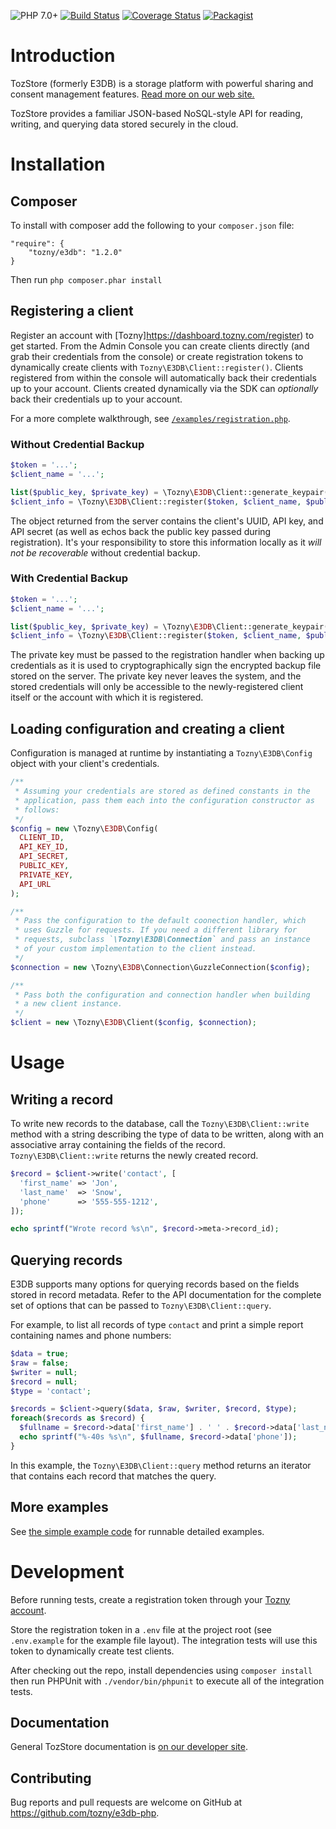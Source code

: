 ![PHP 7.0+][php-image] [![Build Status][travis-image]][travis-url] [![Coverage Status][coveralls-image]][coveralls-url] [![Packagist][packagist-image]][packagist-url]

# Introduction

TozStore (formerly E3DB) is a storage platform with powerful sharing and consent management features.
[Read more on our web site.](https://tozny.com/tozstore/)

TozStore provides a familiar JSON-based NoSQL-style API for reading, writing, and querying data stored securely in the cloud.

# Installation

## Composer

To install with composer add the following to your `composer.json` file:

```
"require": {
    "tozny/e3db": "1.2.0"
}
```

Then run `php composer.phar install`

## Registering a client

Register an account with [Tozny]https://dashboard.tozny.com/register) to get started. From the Admin Console you can create clients directly (and grab their credentials from the console) or create registration tokens to dynamically create clients with `Tozny\E3DB\Client::register()`. Clients registered from within the console will automatically back their credentials up to your account. Clients created dynamically via the SDK can _optionally_ back their credentials up to your account.

For a more complete walkthrough, see [`/examples/registration.php`](https://github.com/tozny/e3db-php/blob/master/examples/registration.php).

### Without Credential Backup

```php
$token = '...';
$client_name = '...';

list($public_key, $private_key) = \Tozny\E3DB\Client::generate_keypair();
$client_info = \Tozny\E3DB\Client::register($token, $client_name, $public_key);
```

The object returned from the server contains the client's UUID, API key, and API secret (as well as echos back the public key passed during registration). It's your responsibility to store this information locally as it _will not be recoverable_ without credential backup.

### With Credential Backup

```php
$token = '...';
$client_name = '...';

list($public_key, $private_key) = \Tozny\E3DB\Client::generate_keypair();
$client_info = \Tozny\E3DB\Client::register($token, $client_name, $public_key, $private_key, true);
```

The private key must be passed to the registration handler when backing up credentials as it is used to cryptographically sign the encrypted backup file stored on the server. The private key never leaves the system, and the stored credentials will only be accessible to the newly-registered client itself or the account with which it is registered.

## Loading configuration and creating a client

Configuration is managed at runtime by instantiating a `Tozny\E3DB\Config` object with your client's credentials.

```php
/**
 * Assuming your credentials are stored as defined constants in the
 * application, pass them each into the configuration constructor as
 * follows:
 */
$config = new \Tozny\E3DB\Config(
  CLIENT_ID,
  API_KEY_ID,
  API_SECRET,
  PUBLIC_KEY,
  PRIVATE_KEY,
  API_URL
);

/**
 * Pass the configuration to the default coonection handler, which
 * uses Guzzle for requests. If you need a different library for
 * requests, subclass `\Tozny\E3DB\Connection` and pass an instance
 * of your custom implementation to the client instead.
 */
$connection = new \Tozny\E3DB\Connection\GuzzleConnection($config);

/**
 * Pass both the configuration and connection handler when building
 * a new client instance.
 */
$client = new \Tozny\E3DB\Client($config, $connection);
```

# Usage

## Writing a record

To write new records to the database, call the `Tozny\E3DB\Client::write` method with a string describing the type of data to be written, along with an associative array containing the fields of the record. `Tozny\E3DB\Client::write` returns the newly created record.

```php
$record = $client->write('contact', [
  'first_name' => 'Jon',
  'last_name'  => 'Snow',
  'phone'      => '555-555-1212',
]);

echo sprintf("Wrote record %s\n", $record->meta->record_id);
```

## Querying records

E3DB supports many options for querying records based on the fields stored in record metadata. Refer to the API documentation for the complete set of options that can be passed to `Tozny\E3DB\Client::query`.

For example, to list all records of type `contact` and print a simple report containing names and phone numbers:

```php
$data = true;
$raw = false;
$writer = null;
$record = null;
$type = 'contact';

$records = $client->query($data, $raw, $writer, $record, $type);
foreach($records as $record) {
  $fullname = $record->data['first_name'] . ' ' . $record->data['last_name'];
  echo sprintf("%-40s %s\n", $fullname, $record->data['phone']);
}
```

In this example, the `Tozny\E3DB\Client::query` method returns an iterator that contains each record that matches the query.

## More examples

See [the simple example code](https://github.com/tozny/e3db-php/blob/master/examples/simple.php) for runnable detailed examples.

# Development

Before running tests, create a registration token through your [Tozny account](https://dashboard.tozny.com/register).

Store the registration token in a `.env` file at the project root (see `.env.example` for the example file layout). The integration tests will use this token to dynamically create test clients.

After checking out the repo, install dependencies using `composer install` then run PHPUnit with `./vendor/bin/phpunit` to execute all of the integration tests.

## Documentation

General TozStore documentation is [on our developer site](https://developers.tozny.com).

## Contributing

Bug reports and pull requests are welcome on GitHub at https://github.com/tozny/e3db-php.

[php-image]: https://img.shields.io/badge/php-7.0%2B-green.svg
[packagist-image]: https://img.shields.io/packagist/dt/tozny/e3db.svg
[packagist-url]: https://packagist.org/packages/tozny/e3db
[travis-image]: https://travis-ci.org/tozny/e3db-php.svg?branch=master
[travis-url]: https://travis-ci.org/tozny/e3db-php
[coveralls-image]: https://coveralls.io/repos/github/tozny/e3db-php/badge.svg?branch=master
[coveralls-url]: https://coveralls.io/github/tozny/e3db-php
